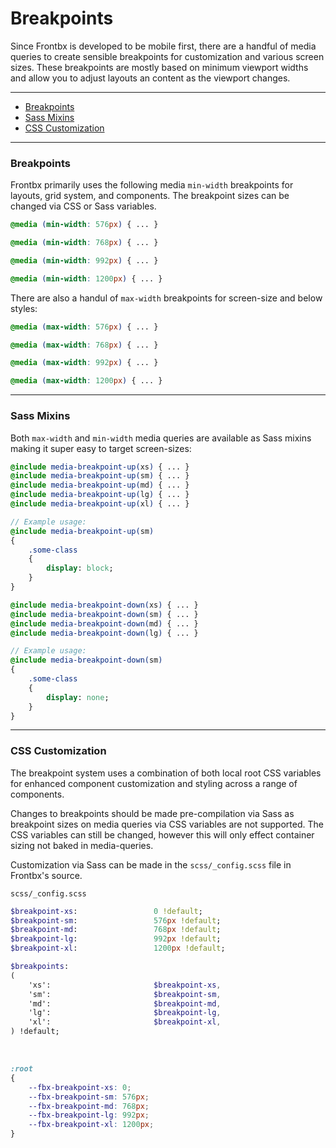 # Breakpoints

Since Frontbx is developed to be mobile first, there are a handful of media queries to create sensible breakpoints for customization and various screen sizes. These breakpoints are mostly based on minimum viewport widths and allow you to adjust layouts an content as the viewport changes.

---

*   [Breakpoints](#breakpoints)
*   [Sass Mixins](#sass-mixins)
*   [CSS Customization](#css-customization)

---

### Breakpoints

Frontbx primarily uses the following media `min-width` breakpoints for layouts, grid system, and components. The breakpoint sizes can be changed via CSS or Sass variables.

```css
@media (min-width: 576px) { ... }

@media (min-width: 768px) { ... }

@media (min-width: 992px) { ... }

@media (min-width: 1200px) { ... }
```

There are also a handul of `max-width` breakpoints for screen-size and below styles:

```css
@media (max-width: 576px) { ... }

@media (max-width: 768px) { ... }

@media (max-width: 992px) { ... }

@media (max-width: 1200px) { ... }
```

---

### Sass Mixins

Both `max-width` and `min-width` media queries are available as Sass mixins making it super easy to target screen-sizes:

```sass
@include media-breakpoint-up(xs) { ... }
@include media-breakpoint-up(sm) { ... }
@include media-breakpoint-up(md) { ... }
@include media-breakpoint-up(lg) { ... }
@include media-breakpoint-up(xl) { ... }

// Example usage:
@include media-breakpoint-up(sm)
{
    .some-class
    {
        display: block;
    }
}
```

```sass
@include media-breakpoint-down(xs) { ... }
@include media-breakpoint-down(sm) { ... }
@include media-breakpoint-down(md) { ... }
@include media-breakpoint-down(lg) { ... }

// Example usage:
@include media-breakpoint-down(sm)
{
    .some-class
    {
        display: none;
    }
}
```

---

### CSS Customization

The breakpoint system uses a combination of both local root CSS variables for enhanced component customization and styling across a range of components.

Changes to breakpoints should be made pre-compilation via Sass as breakpoint sizes on media queries via CSS variables are not supported. The CSS variables can still be changed, however this will only effect container sizing not baked in media-queries.

Customization via Sass can be made in the `scss/_config.scss` file in Frontbx's source.

```file-path
scss/_config.scss
```

```sass
$breakpoint-xs:                 0 !default;
$breakpoint-sm:                 576px !default;
$breakpoint-md:                 768px !default;
$breakpoint-lg:                 992px !default;
$breakpoint-xl:                 1200px !default;

$breakpoints:
(
    'xs':                       $breakpoint-xs,
    'sm':                       $breakpoint-sm,
    'md':                       $breakpoint-md,
    'lg':                       $breakpoint-lg,
    'xl':                       $breakpoint-xl,
) !default;
```

<br>

```css
:root
{
    --fbx-breakpoint-xs: 0;
    --fbx-breakpoint-sm: 576px;
    --fbx-breakpoint-md: 768px;
    --fbx-breakpoint-lg: 992px;
    --fbx-breakpoint-xl: 1200px;
}
```
